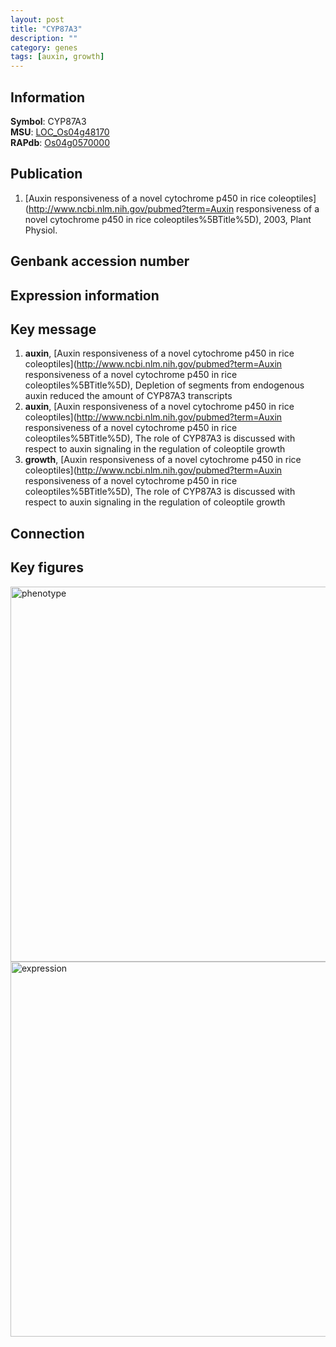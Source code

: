 ```yaml
---
layout: post
title: "CYP87A3"
description: ""
category: genes
tags: [auxin, growth]
---
```


## Information
__Symbol__: CYP87A3  
__MSU__: [LOC_Os04g48170](http://rice.plantbiology.msu.edu/cgi-bin/ORF_infopage.cgi?orf=LOC_Os04g48170)  
__RAPdb__: [Os04g0570000](http://rapdb.dna.affrc.go.jp/viewer/gbrowse_details/irgsp1?name=Os04g0570000)  

## Publication
1. [Auxin responsiveness of a novel cytochrome p450 in rice coleoptiles](http://www.ncbi.nlm.nih.gov/pubmed?term=Auxin responsiveness of a novel cytochrome p450 in rice coleoptiles%5BTitle%5D), 2003, Plant Physiol.

## Genbank accession number

## Expression information

## Key message
1. __auxin__, [Auxin responsiveness of a novel cytochrome p450 in rice coleoptiles](http://www.ncbi.nlm.nih.gov/pubmed?term=Auxin responsiveness of a novel cytochrome p450 in rice coleoptiles%5BTitle%5D),  Depletion of segments from endogenous auxin reduced the amount of CYP87A3 transcripts
2. __auxin__, [Auxin responsiveness of a novel cytochrome p450 in rice coleoptiles](http://www.ncbi.nlm.nih.gov/pubmed?term=Auxin responsiveness of a novel cytochrome p450 in rice coleoptiles%5BTitle%5D),  The role of CYP87A3 is discussed with respect to auxin signaling in the regulation of coleoptile growth
3. __growth__, [Auxin responsiveness of a novel cytochrome p450 in rice coleoptiles](http://www.ncbi.nlm.nih.gov/pubmed?term=Auxin responsiveness of a novel cytochrome p450 in rice coleoptiles%5BTitle%5D),  The role of CYP87A3 is discussed with respect to auxin signaling in the regulation of coleoptile growth

## Connection

## Key figures
<img src="http://ricencode.github.io/images/CYP87A3.pheno.png" alt="phenotype"  style="width: 600px;"/>

<img src="http://ricencode.github.io/images/CYP87A3.exp.png" alt="expression"  style="width: 600px;"/>


